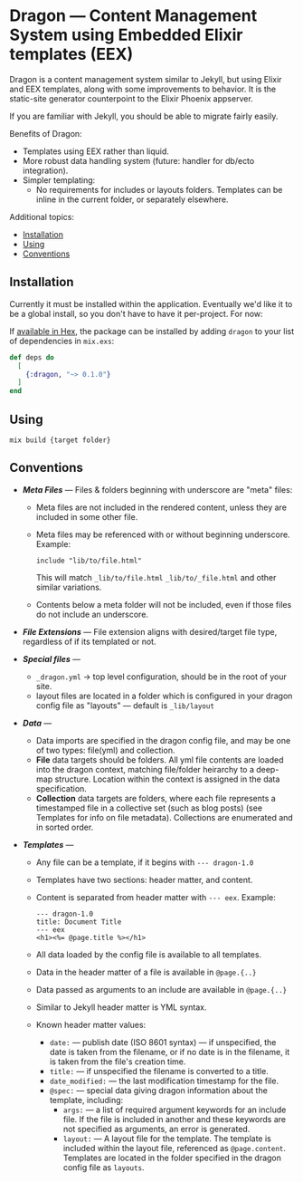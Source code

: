 # Dragon — Content Management System using Embedded Elixir templates (EEX)

Dragon is a content management system similar to Jekyll, but using Elixir and
EEX templates, along with some improvements to behavior. It is the static-site
generator counterpoint to the Elixir Phoenix appserver.

If you are familiar with Jekyll, you should be able to migrate fairly easily.

Benefits of Dragon:

* Templates using EEX rather than liquid.
* More robust data handling system (future: handler for db/ecto integration).
* Simpler templating:
  - No requirements for includes or layouts folders. Templates can be inline
    in the current folder, or separately elsewhere.

Additional topics:

* [Installation](#Installation)
* [Using](#Using)
* [Conventions](#Conventions)

## Installation

Currently it must be installed within the application. Eventually we'd like it to
be a global install, so you don't have to have it per-project. For now:

If [available in Hex](https://hex.pm/docs/publish), the package can be installed
by adding `dragon` to your list of dependencies in `mix.exs`:

```elixir
def deps do
  [
    {:dragon, "~> 0.1.0"}
  ]
end
```

## Using

```
mix build {target folder}
```

## Conventions

- ___Meta Files___ — Files & folders beginning with underscore are "meta" files:
  - Meta files are not included in the rendered content, unless they are included
    in some other file.
  - Meta files may be referenced with or without beginning underscore. Example:

    `include "lib/to/file.html"`

    This will match `_lib/to/file.html` `_lib/to/_file.html` and other similar
    variations.

  - Contents below a meta folder will not be included, even if those
    files do not include an underscore.
- ___File Extensions___ — File extension aligns with desired/target file type,
  regardless of if its templated or not.

- ___Special files___ — 
  - `_dragon.yml` -> top level configuration, should be in the root of your site.
  - layout files are located in a folder which is configured in your dragon
    config file as "layouts" — default is `_lib/layout`

- ___Data___ —
  - Data imports are specified in the dragon config file, and may be one of two types: file(yml) and collection.
  - __File__ data targets should be folders. All yml file contents are loaded into the dragon context,
    matching file/folder heirarchy to a deep-map structure. Location within the context
    is assigned in the data specification.
  - __Collection__ data targets are folders, where each file represents a timestamped
    file in a collective set (such as blog posts) (see Templates for info on
    file metadata). Collections are enumerated and in sorted order.

- ___Templates___ —
  - Any file can be a template, if it begins with `--- dragon-1.0`
  - Templates have two sections: header matter, and content.
  - Content is separated from header matter with `--- eex`. Example:

     ```
     --- dragon-1.0
     title: Document Title
     --- eex
     <h1><%= @page.title %></h1>
     ```

  - All data loaded by the config file is available to all templates.
  - Data in the header matter of a file is available in `@page.{..}`
  - Data passed as arguments to an include are available in `@page.{..}`
  - Similar to Jekyll header matter is YML syntax.
  - Known header matter values:

    - `date:` — publish date (ISO 8601 syntax) — if unspecified, the date is
      taken from the filename, or if no date is in the filename, it is taken
      from the file's creation time.
    - `title:` — if unspecified the filename is converted to a title.
    - `date_modified:` — the last modification timestamp for the file.
    - `@spec:` — special data giving dragon information about the template, including:
      - `args:` — a list of required argument keywords for an include file. If
        the file is included in another and these keywords are not specified
        as arguments, an error is generated.
      - `layout:` — A layout file for the template. The template is included within
        the layout file, referenced as `@page.content`. Templates are located
        in the folder specified in the dragon config file as `layouts`.
